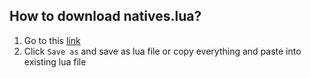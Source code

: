 ## How to download natives.lua?

1. Go to this [link](https://raw.githubusercontent.com/depozzyx/citizen-autocomplete/main/natives.lua)
2. Click `Save as` and save as lua file or copy everything and paste into existing lua file
